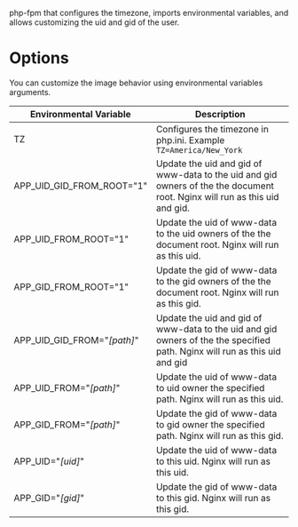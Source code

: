 php-fpm that configures the timezone, imports environmental variables, and
allows customizing the uid and gid of the user.

Options
===

You can customize the image behavior using environmental variables
arguments.

Environmental Variable       | Description
-----------------------------|-----------------------------
TZ                           | Configures the timezone in php.ini. Example `TZ=America/New_York`
APP_UID_GID_FROM_ROOT="1"    | Update the uid and gid of www-data to the uid and gid owners of the the document root. Nginx will run as this uid and gid.
APP_UID_FROM_ROOT="1"        | Update the uid of www-data to the uid owners of the the document root. Nginx will run as this uid.
APP_GID_FROM_ROOT="1"        | Update the gid of www-data to the gid owners of the the document root. Nginx will run as this gid.
APP_UID_GID_FROM="*[path]*"  | Update the uid and gid of www-data to the uid and gid owners of the the specified path. Nginx will run as this uid and gid
APP_UID_FROM="*[path]*"      | Update the uid of www-data to uid owner the specified path. Nginx will run as this uid.
APP_GID_FROM="*[path]*"      | Update the gid of www-data to gid owner the specified path. Nginx will run as this gid.
APP_UID="*[uid]*"            | Update the uid of www-data to this uid. Nginx will run as this uid.
APP_GID="*[gid]*"            | Update the gid of www-data to this gid. Nginx will run as this gid.
